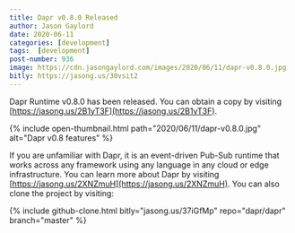 ```yaml
---
title: Dapr v0.8.0 Released
author: Jason Gaylord
date: 2020-06-11
categories: [development]
tags:  [development]
post-number: 936
image: https://cdn.jasongaylord.com/images/2020/06/11/dapr-v0.8.0.jpg
bitly: https://jasong.us/30vsit2
---
```


Dapr Runtime v0.8.0 has been released. You can obtain a copy by visiting [https://jasong.us/2B1yT3F](https://jasong.us/2B1yT3F).

{% include open-thumbnail.html path="2020/06/11/dapr-v0.8.0.jpg" alt="Dapr v0.8 features" %}

If you are unfamiliar with Dapr, it is an event-driven Pub-Sub runtime that works across any framework using any language in any cloud or edge infrastructure. You can learn more about Dapr by visiting [https://jasong.us/2XNZmuH](https://jasong.us/2XNZmuH). You can also clone the project by visiting:

{% include github-clone.html bitly="jasong.us/37iGfMp" repo="dapr/dapr" branch="master" %}